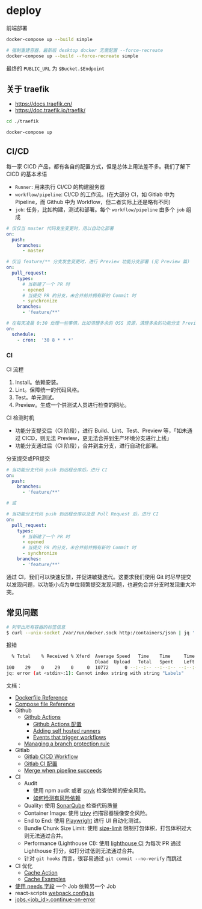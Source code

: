 # deploy

前端部署

```bash
docker-compose up --build simple

# 强制重建容器，最新版 desktop docker 无需配置 --force-recreate
docker-compose up --build --force-recreate simple
```

最终的 `PUBLIC_URL` 为 `$Bucket.$Endpoint`

## 关于 traefik

- https://docs.traefik.cn/
- https://doc.traefik.io/traefik/

```bash
cd ./traefik

docker-compose up
```

## CI/CD

每一家 CICD 产品，都有各自的配置方式，但是总体上用法差不多。我们了解下 CICD 的基本术语

- `Runner`: 用来执行 CI/CD 的构建服务器
- `workflow/pipeline`: CI/CD 的工作流。(在大部分 CI，如 Gitlab 中为 Pipeline，而 Github 中为 Workflow，但二者实际上还是略有不同)
- `job`: 任务，比如构建，测试和部署。每个 `workflow/pipeline` 由多个 `job` 组成


```yaml
# 仅仅当 master 代码发生变更时，用以自动化部署
on:
  push:
    branches:
      - master

# 仅当 feature/** 分支发生变更时，进行 Preview 功能分支部署 (见 Preview 篇)
on:
  pull_request:
    types:
      # 当新建了一个 PR 时
      - opened
      # 当提交 PR 的分支，未合并前并拥有新的 Commit 时
      - synchronize
    branches:
      - 'feature/**'

# 在每天凌晨 0:30 处理一些事情，比如清理多余的 OSS 资源，清理多余的功能分支 Preview (见 Preview 篇)
on:
  schedule:
    - cron:  '30 8 * * *'
```

### CI

CI 流程

1. Install。依赖安装。
2. Lint。保障统一的代码风格。
3. Test。单元测试。
4. Preview。生成一个供测试人员进行检查的网址。

CI 检测时机

- 功能分支提交后（CI 阶段），进行 Build、Lint、Test、Preview 等，「如未通过 CICD，则无法 Preview，更无法合并到生产环境分支进行上线」
- 功能分支通过后（CI 阶段），合并到主分支，进行自动化部署。

分支提交或PR提交

```yaml
# 当功能分支代码 push 到远程仓库后，进行 CI
on:
  push:
    branches:
      - 'feature/**'

# 或

# 当功能分支代码 push 到远程仓库以及是 Pull Request 后，进行 CI
on:
  pull_request:
    types:
      # 当新建了一个 PR 时
      - opened
      # 当提交 PR 的分支，未合并前并拥有新的 Commit 时
      - synchronize
    branches:
      - 'feature/**'
```

通过 CI，我们可以快速反馈，并促进敏捷迭代。这要求我们使用 Git 时尽早提交以发现问题，以功能小点为单位频繁提交发现问题，也避免合并分支时发现重大冲突。

## 常见问题

```bash
# 列举出所有容器的标签信息
$ curl --unix-socket /var/run/docker.sock http:/containers/json | jq '.[] | .Labels'
```

报错

```bash
  % Total    % Received % Xferd  Average Speed   Time    Time     Time  Current
                                 Dload  Upload   Total   Spent    Left  Speed
100    29    0    29    0     0  10772      0 --:--:-- --:--:-- --:--:-- 14500
jq: error (at <stdin>:1): Cannot index string with string "Labels"
```

文档：

- [Dockerfile Reference](https://docs.docker.com/engine/reference/builder/)
- [Compose file Reference](https://docs.docker.com/compose/compose-file/compose-file-v3/)
- Github
  - [Github Actions](https://github.com/features/actions)
    - [Github Actions 配置](https://docs.github.com/en/actions/learn-github-actions/workflow-syntax-for-github-actions)
    - [Adding self hosted runners](https://docs.github.com/cn/actions/hosting-your-own-runners/adding-self-hosted-runners)
    - [Events that trigger workflows](https://help.github.com/en/actions/automating-your-workflow-with-github-actions/events-that-trigger-workflows#about-workflow-events)
  - [Managing a branch protection rule](https://docs.github.com/en/repositories/configuring-branches-and-merges-in-your-repository/defining-the-mergeability-of-pull-requests/managing-a-branch-protection-rule)
- Gitlab
  - [Gitlab CICD Workflow](https://docs.gitlab.com/ee/ci/introduction/index.html#basic-cicd-workflow)
  - [Gitlab CI 配置](https://docs.gitlab.com/ee/ci/yaml/gitlab_ci_yaml.html)
  - [Merge when pipeline succeeds](https://docs.gitlab.com/ee/user/project/merge_requests/merge_when_pipeline_succeeds.html)
- CI
  - Audit
    - 使用 npm audit 或者 [snyk](https://snyk.io/) 检查依赖的安全风险。
    - [如何检测有风险依赖](https://q.shanyue.tech/engineering/742.html#audit)
  - Quality: 使用 [SonarQube](https://www.sonarqube.org/) 检查代码质量
  - Container Image: 使用 [trivy](https://github.com/aquasecurity/trivy) 扫描容器镜像安全风险。
  - End to End: 使用 [Playwright](https://github.com/microsoft/playwright) 进行 UI 自动化测试。
  - Bundle Chunk Size Limit: 使用 [size-limit](https://github.com/ai/size-limit) 限制打包体积，打包体积过大则无法通过合并。
  - Performance (Lighthouse CI): 使用 [lighthouse CI](https://github.com/GoogleChrome/lighthouse-ci) 为每次 PR 通过 Lighthouse 打分，如打分过低则无法通过合并。
  - 针对 `git hooks` 而言，很容易通过 `git commit --no-verify` 而跳过
- CI 优化
  - [Cache Action](https://github.com/actions/cache)
  - [Cache Examples](https://github.com/actions/cache/blob/main/examples.md#node---npm)
- [使用 needs 字段](https://docs.github.com/en/actions/using-workflows/workflow-syntax-for-github-actions#jobsjob_idneeds) 一个 Job 依赖另一个 Job
- react-scripts [webpack.config.js](https://github.com/facebook/create-react-app/blob/v5.0.0/packages/react-scripts/config/webpack.config.js#L765)
- [jobs.<job_id>.continue-on-error](https://docs.github.com/en/actions/using-workflows/workflow-syntax-for-github-actions#jobsjob_idcontinue-on-error)


